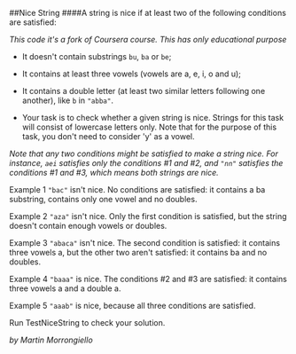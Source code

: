 ##Nice String
####A string is nice if at least two of the following conditions are satisfied:

*This code it's a fork of Coursera course. This has only educational purpose*

* It doesn't contain substrings `bu`, `ba` or `be`;
* It contains at least three vowels (vowels are a, e, i, o and u);
* It contains a double letter (at least two similar letters following one another), like `b` in `"abba"`.

* Your task is to check whether a given string is nice. Strings for this task will consist of lowercase letters only. Note that for the purpose of this task, you don't need to consider 'y' as a vowel.

*Note that any two conditions might be satisfied to make a string nice. For instance, `aei` satisfies only the conditions #1 and #2, and `"nn"` satisfies the conditions #1 and #3, which means both strings are nice.*

Example 1
`"bac"` isn't nice. No conditions are satisfied: it contains a ba substring, contains only one vowel and no doubles.

Example 2
`"aza"` isn't nice. Only the first condition is satisfied, but the string doesn't contain enough vowels or doubles.

Example 3
`"abaca"` isn't nice. The second condition is satisfied: it contains three vowels a, but the other two aren't satisfied: it contains ba and no doubles.

Example 4
`"baaa"` is nice. The conditions #2 and #3 are satisfied: it contains three vowels a and a double a.

Example 5
`"aaab"` is nice, because all three conditions are satisfied.

Run TestNiceString to check your solution.

*by Martin Morrongiello*
